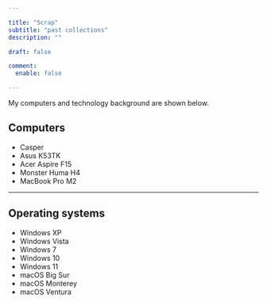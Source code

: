 ```yaml
---

title: "Scrap"
subtitle: "past collections"
description: ""

draft: false

comment:
  enable: false

---
```


My computers and technology background are shown below.

## Computers

- Casper
- Asus K53TK
- Acer Aspire F15
- Monster Huma H4
- MacBook Pro M2

---

## Operating systems

- Windows XP
- Windows Vista
- Windows 7
- Windows 10
- Windows 11
- macOS Big Sur
- macOS Monterey
- macOS Ventura
